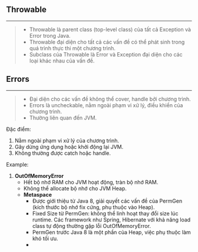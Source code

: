 ## Throwable
---

> - Throwable là parent class (top-level class) của tất cả Exception và Error trong Java.
> - Throwable đại diện cho tất cả các  vấn đề có thể phát sinh trong quá trình thực thi một chương trình.
> - Subclass của Throwable là Error và Exception đại diện cho các loại khác nhau của vấn đề.

## Errors
---
> - Đại diện cho các vấn đề không thể cover, handle bởi chương trình.
> - Errors là uncheckable, nằm ngoài phạm vi xử lý, điều khiển của chương trình.
> - Thường liên quan đến JVM.

Đặc điểm:
1. Nằm ngoài phạm vi xử lý của chương trình.
2. Gây dừng ứng dụng hoặc khởi động lại JVM.
3. Không thường được catch hoặc handle.

Example:
1. **OutOfMemoryError**
	- Hết bộ nhớ RAM cho JVM hoạt động, tràn bộ nhớ RAM.
	- Không thể allocate bộ nhớ cho JVM Heap.
	- **Metaspace**
		- Được giới thiệu từ Java 8, giải quyết các vấn đề của PermGen (kích thước bộ nhớ fix cứng, phụ thuộc vào Heap).
		- Fixed Size từ PermGen: không thể linh hoạt thay đổi size lúc runtime. Các framework như Spring, Hibernate với khả năng load class tự động thường gặp lỗi OutOfMemoryError.
		- PermGen trước Java 8 là một phần của Heap, việc phụ thuộc làm khó tối ưu.
		- 
